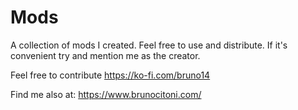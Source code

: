 # Mods

A collection of mods I created. Feel free to use and distribute. If it's convenient try and mention me as the creator. 

Feel free to contribute
https://ko-fi.com/bruno14

Find me also at:
https://www.brunocitoni.com/ 
